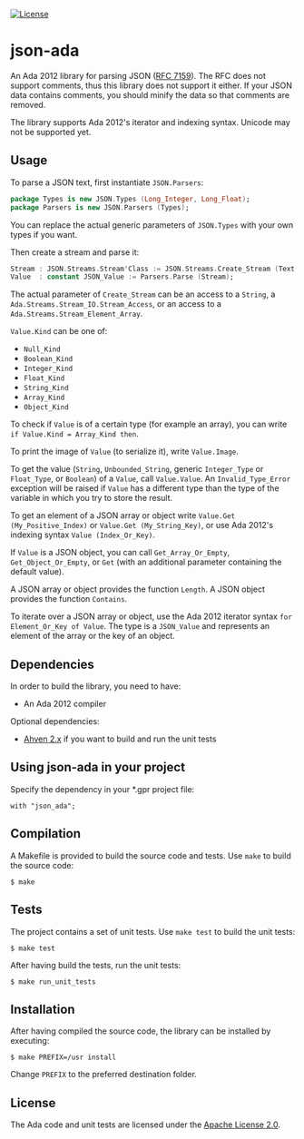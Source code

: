 [![License](https://img.shields.io/:license-Apache_License_2.0-blue.svg)](https://github.com/onox/json-ada/blob/master/LICENSE.md)

json-ada
========

An Ada 2012 library for parsing JSON ([RFC 7159][url-rfc]). The RFC does
not support comments, thus this library does not support it either. If
your JSON data contains comments, you should minify the data so that
comments are removed.

The library supports Ada 2012's iterator and indexing syntax. Unicode
may not be supported yet.

Usage
-----

To parse a JSON text, first instantiate `JSON.Parsers`:

```ada
package Types is new JSON.Types (Long_Integer, Long_Float);
package Parsers is new JSON.Parsers (Types);
```

You can replace the actual generic parameters of `JSON.Types` with your
own types if you want.

Then create a stream and parse it:

```ada
Stream : JSON.Streams.Stream'Class := JSON.Streams.Create_Stream (Text'Access);
Value  : constant JSON_Value := Parsers.Parse (Stream);
```

The actual parameter of `Create_Stream` can be an access to a `String`, a
`Ada.Streams.Stream_IO.Stream_Access`, or an access to a
`Ada.Streams.Stream_Element_Array`.

`Value.Kind` can be one of:

 * `Null_Kind`
 * `Boolean_Kind`
 * `Integer_Kind`
 * `Float_Kind`
 * `String_Kind`
 * `Array_Kind`
 * `Object_Kind`

To check if `Value` is of a certain type (for example an array), you can write
`if Value.Kind = Array_Kind then`.

To print the image of `Value` (to serialize it), write `Value.Image`.

To get the value (`String`, `Unbounded_String`, generic `Integer_Type`
or `Float_Type`, or `Boolean`) of a `Value`, call `Value.Value`. An
`Invalid_Type_Error` exception will be raised if `Value` has a different
type than the type of the variable in which you try to store the result.

To get an element of a JSON array or object write `Value.Get (My_Positive_Index)`
or `Value.Get (My_String_Key)`, or use Ada 2012's indexing syntax
`Value (Index_Or_Key)`.

If `Value` is a JSON object, you can call `Get_Array_Or_Empty`,
`Get_Object_Or_Empty`, or `Get` (with an additional parameter containing
the default value).

A JSON array or object provides the function `Length`. A JSON object provides
the function `Contains`.

To iterate over a JSON array or object, use the
Ada 2012 iterator syntax `for Element_Or_Key of Value`. The type is a
`JSON_Value` and represents an element of the array or the key of an object.

Dependencies
------------

In order to build the library, you need to have:

 * An Ada 2012 compiler

Optional dependencies:

 * [Ahven 2.x][url-ahven] if you want to build and run the unit tests

Using json-ada in your project
------------------------------

Specify the dependency in your \*.gpr project file:

    with "json_ada";

Compilation
-----------

A Makefile is provided to build the source code and tests. Use `make` to build
the source code:

    $ make

Tests
-----

The project contains a set of unit tests. Use `make test` to build the unit tests:

    $ make test

After having build the tests, run the unit tests:

    $ make run_unit_tests

Installation
------------

After having compiled the source code, the library can be installed by executing:

    $ make PREFIX=/usr install

Change `PREFIX` to the preferred destination folder.

License
-------

The Ada code and unit tests are licensed under the [Apache License 2.0][url-apache].

  [url-rfc]: https://tools.ietf.org/html/rfc7159
  [url-ahven]: http://ahven.stronglytyped.org
  [url-apache]: https://opensource.org/licenses/Apache-2.0
